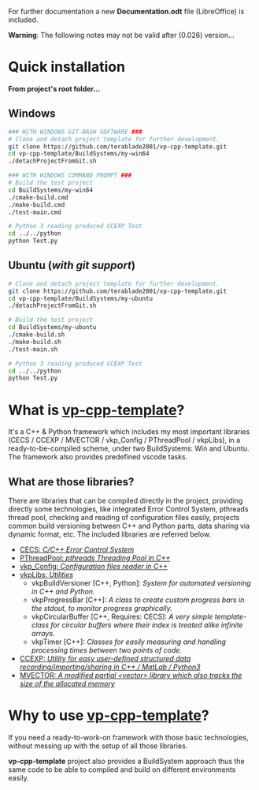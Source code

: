 For further documentation a new **Documentation.odt** file (LibreOffice) is included.

**Warning**: The following notes may not be valid after (0.026) version...

# Quick **installation**

**From project's root folder...**

## Windows
```bash
### WITH WINDOWS GIT-BASH SOFTWARE ###
# Clone and detach project template for further development.
git clone https://github.com/terablade2001/vp-cpp-template.git
cd vp-cpp-template/BuildSystems/my-win64
./detachProjectFromGit.sh

### WITH WINDOWS COMMAND PROMPT ###
# Build the test project
cd BuildSystems/my-win64
./cmake-build.cmd
./make-build.cmd
./test-main.cmd

# Python 3 reading produced CCEXP Test
cd ../../python
python Test.py
```
## Ubuntu (*with git support*)
```bash
# Clone and detach project template for further development.
git clone https://github.com/terablade2001/vp-cpp-template.git
cd vp-cpp-template/BuildSystems/my-ubuntu
./detachProjectFromGit.sh

# Build the test project
cd BuildSystems/my-ubuntu
./cmake-build.sh
./make-build.sh
./test-main.sh

# Python 3 reading produced CCEXP Test
cd ../../python
python Test.py
```

# **What** is <u>vp-cpp-template</u>?

It's a C++ & Python framework which includes my most important libraries (CECS / CCEXP / 
MVECTOR / vkp_Config / PThreadPool / vkpLibs), in a ready-to-be-compiled scheme, under two BuildSystems: Win and Ubuntu. The framework also provides predefined vscode tasks.

## What are those libraries?

There are libraries that can be compiled directly in the project, providing directly some technologies, like integrated Error Control System, pthreads thread pool, checking and reading of configuration files easily, projects common build versioning between C++ and Python parts, data sharing via dynamic format, etc. The included libraries are referred below. 

* [CECS: *C/C++ Error Control System*](https://github.com/terablade2001/CECS)
* [PThreadPool: *pthreads Threading Pool in C++*](https://github.com/terablade2001/PThreadPool)
* [vkp_Config: *Configuration files reader in C++*](https://github.com/terablade2001/vkp_Config)
* [vkpLibs: *Utilities*](https://github.com/terablade2001/vkpLibs)
  * vkpBuildVersioner [C++, Python]: *System for automated versioning in C++ and Python.*
  * vkpProgressBar [C++]: *A class to create custom progress bars in the stdout, to monitor progress graphically.*
  * vkpCircularBuffer [C++, Requires: CECS]: *A very simple template-class for circular buffers where their index is treated alike infinite arrays.*
  * vkpTimer [C++]: *Classes for easily measuring and handling processing times between two points of code.*
* [CCEXP: *Utility for easy user-defined structured data recording/importing/sharing in C++ / MatLab / Python3*](https://github.com/terablade2001/CCEXP)
* [MVECTOR: *A modified partial \<vector\> library which also tracks the size of the allocated memory*](https://github.com/terablade2001/MVECTOR) 

# **Why** to use <u>vp-cpp-template</u>?

If you need a ready-to-work-on framework with those basic technologies, without messing up with the setup of all those libraries.

**vp-cpp-template** project also provides a BuildSystem approach thus the same code to be able to compiled and build on different environments easily.


